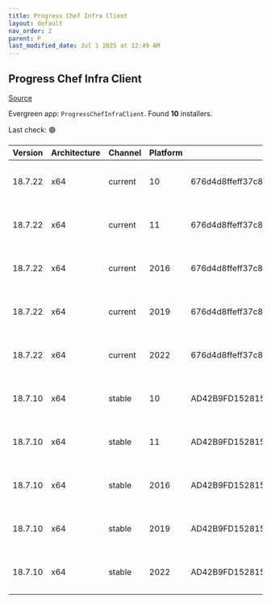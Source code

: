 ```yaml
---
title: Progress Chef Infra Client
layout: default
nav_order: 2
parent: P
last_modified_date: Jul 1 2025 at 12:49 AM
---
```


## Progress Chef Infra Client

[Source](https://www.chef.io/products/chef-infra)

Evergreen app: `ProgressChefInfraClient`. Found **10** installers.

Last check: 🟢

| Version | Architecture | Channel | Platform | Sha256                                                           | URI                                                                                                                                                                                              |
| ------- | ------------ | ------- | -------- | ---------------------------------------------------------------- | ------------------------------------------------------------------------------------------------------------------------------------------------------------------------------------------------ |
| 18.7.22 | x64          | current | 10       | 676d4d8ffeff37c802e096695f5eb59c171b53c4dd5a1bd6e08d60974674ad87 | [https://packages.chef.io/files/current/chef/18.7.22/windows/10/chef-client-18.7.22-1-x64.msi](https://packages.chef.io/files/current/chef/18.7.22/windows/10/chef-client-18.7.22-1-x64.msi)     |
| 18.7.22 | x64          | current | 11       | 676d4d8ffeff37c802e096695f5eb59c171b53c4dd5a1bd6e08d60974674ad87 | [https://packages.chef.io/files/current/chef/18.7.22/windows/11/chef-client-18.7.22-1-x64.msi](https://packages.chef.io/files/current/chef/18.7.22/windows/11/chef-client-18.7.22-1-x64.msi)     |
| 18.7.22 | x64          | current | 2016     | 676d4d8ffeff37c802e096695f5eb59c171b53c4dd5a1bd6e08d60974674ad87 | [https://packages.chef.io/files/current/chef/18.7.22/windows/2016/chef-client-18.7.22-1-x64.msi](https://packages.chef.io/files/current/chef/18.7.22/windows/2016/chef-client-18.7.22-1-x64.msi) |
| 18.7.22 | x64          | current | 2019     | 676d4d8ffeff37c802e096695f5eb59c171b53c4dd5a1bd6e08d60974674ad87 | [https://packages.chef.io/files/current/chef/18.7.22/windows/2019/chef-client-18.7.22-1-x64.msi](https://packages.chef.io/files/current/chef/18.7.22/windows/2019/chef-client-18.7.22-1-x64.msi) |
| 18.7.22 | x64          | current | 2022     | 676d4d8ffeff37c802e096695f5eb59c171b53c4dd5a1bd6e08d60974674ad87 | [https://packages.chef.io/files/current/chef/18.7.22/windows/2022/chef-client-18.7.22-1-x64.msi](https://packages.chef.io/files/current/chef/18.7.22/windows/2022/chef-client-18.7.22-1-x64.msi) |
| 18.7.10 | x64          | stable  | 10       | AD42B9FD152815C778C80FC12F0B24643677C097130F62AB70E73CC5A837A9B4 | [https://packages.chef.io/files/stable/chef/18.7.10/windows/10/chef-client-18.7.10-1-x64.msi](https://packages.chef.io/files/stable/chef/18.7.10/windows/10/chef-client-18.7.10-1-x64.msi)       |
| 18.7.10 | x64          | stable  | 11       | AD42B9FD152815C778C80FC12F0B24643677C097130F62AB70E73CC5A837A9B4 | [https://packages.chef.io/files/stable/chef/18.7.10/windows/11/chef-client-18.7.10-1-x64.msi](https://packages.chef.io/files/stable/chef/18.7.10/windows/11/chef-client-18.7.10-1-x64.msi)       |
| 18.7.10 | x64          | stable  | 2016     | AD42B9FD152815C778C80FC12F0B24643677C097130F62AB70E73CC5A837A9B4 | [https://packages.chef.io/files/stable/chef/18.7.10/windows/11/chef-client-18.7.10-1-x64.msi](https://packages.chef.io/files/stable/chef/18.7.10/windows/11/chef-client-18.7.10-1-x64.msi)       |
| 18.7.10 | x64          | stable  | 2019     | AD42B9FD152815C778C80FC12F0B24643677C097130F62AB70E73CC5A837A9B4 | [https://packages.chef.io/files/stable/chef/18.7.10/windows/11/chef-client-18.7.10-1-x64.msi](https://packages.chef.io/files/stable/chef/18.7.10/windows/11/chef-client-18.7.10-1-x64.msi)       |
| 18.7.10 | x64          | stable  | 2022     | AD42B9FD152815C778C80FC12F0B24643677C097130F62AB70E73CC5A837A9B4 | [https://packages.chef.io/files/stable/chef/18.7.10/windows/11/chef-client-18.7.10-1-x64.msi](https://packages.chef.io/files/stable/chef/18.7.10/windows/11/chef-client-18.7.10-1-x64.msi)       |
